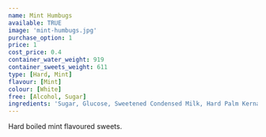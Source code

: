 ```yaml
---
name: Mint Humbugs
available: TRUE
image: 'mint-humbugs.jpg'
purchase_option: 1
price: 1
cost_price: 0.4
container_water_weight: 919
container_sweets_weight: 611
type: [Hard, Mint]
flavour: [Mint]
colour: [White]
free: [Alcohol, Sugar]
ingredients: 'Sugar, Glucose, Sweetened Condensed Milk, Hard Palm Kernal Oil, Flavour, Salt, Colour (E150), Emulsifier (Soya Lecithin)'
---
```

Hard boiled mint flavoured sweets.